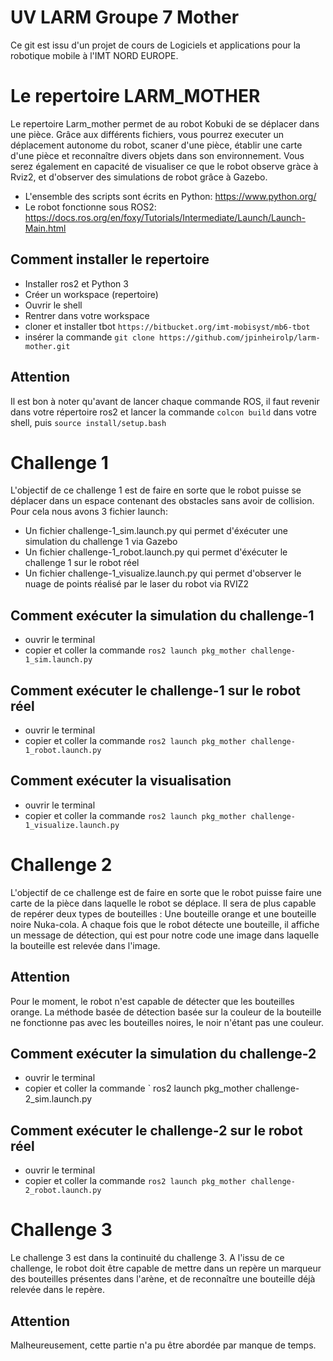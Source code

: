 # UV LARM Groupe 7 Mother

Ce git est issu d'un projet de cours de Logiciels et applications pour la robotique mobile à l'IMT NORD EUROPE. 
# Le repertoire LARM_MOTHER

Le repertoire Larm_mother permet de au robot Kobuki de se déplacer dans une pièce. Grâce aux différents fichiers, vous pourrez executer un déplacement autonome du robot, scaner d'une pièce, établir une carte d'une pièce et reconnaître divers objets dans son environnement. 
Vous serez également en capacité de visualiser ce que le robot observe gràce à Rviz2, et d'observer des simulations de robot grâce à Gazebo. 

- L'ensemble des scripts sont écrits en Python: https://www.python.org/
- Le robot fonctionne sous ROS2: https://docs.ros.org/en/foxy/Tutorials/Intermediate/Launch/Launch-Main.html

## Comment installer le repertoire

- Installer ros2 et Python 3 
- Créer un workspace (repertoire)
- Ouvrir le shell
- Rentrer dans votre workspace
- cloner et installer tbot `https://bitbucket.org/imt-mobisyst/mb6-tbot` 
- insérer la commande `git clone https://github.com/jpinheirolp/larm-mother.git`

## Attention 

Il est bon à noter qu'avant de lancer chaque commande ROS, il faut revenir dans votre répertoire ros2 et lancer la commande ` colcon build ` dans votre shell, puis `source install/setup.bash `

# Challenge 1

L'objectif de ce challenge 1 est de faire en sorte que le robot puisse se déplacer dans un espace contenant des obstacles sans avoir de collision. 
Pour cela nous avons 3 fichier launch:
- Un fichier challenge-1_sim.launch.py qui permet d'éxécuter une simulation du challenge 1 via Gazebo
- Un fichier challenge-1_robot.launch.py qui permet d'éxécuter le challenge 1 sur le robot réel 
- Un fichier challenge-1_visualize.launch.py qui permet d'observer le nuage de points réalisé par le laser du robot via RVIZ2

## Comment exécuter la simulation du challenge-1

  - ouvrir le terminal
  - copier et coller la commande ` ros2 launch pkg_mother challenge-1_sim.launch.py `

## Comment exécuter le challenge-1 sur le robot réel

  - ouvrir le terminal 
  - copier et coller la commande  ` ros2 launch pkg_mother challenge-1_robot.launch.py `
  
## Comment exécuter la visualisation

  - ouvrir le terminal 
  - copier et coller la commande ` ros2 launch pkg_mother challenge-1_visualize.launch.py `

# Challenge 2

L'objectif de ce challenge est de faire en sorte que le robot puisse faire une carte de la pièce dans laquelle le robot se déplace. Il sera de plus capable de repérer deux types de bouteilles :  Une bouteille orange et une bouteille noire Nuka-cola. A chaque fois que le robot détecte une bouteille, il affiche un message de détection, qui est pour notre code une image dans laquelle la bouteille est relevée dans l'image.

## Attention

Pour le moment, le robot n'est capable de détecter que les bouteilles orange. La méthode basée de détection basée sur la couleur de la bouteille ne fonctionne pas avec les bouteilles noires, le noir n'étant pas une couleur.

## Comment exécuter la simulation du challenge-2

  - ouvrir le terminal 
  - copier et coller la commande ` ros2 launch pkg_mother challenge-2_sim.launch.py
  
 ## Comment exécuter le challenge-2 sur le robot réel

  - ouvrir le terminal 
  - copier et coller la commande  ` ros2 launch pkg_mother challenge-2_robot.launch.py `
  
# Challenge 3

Le challenge 3 est dans la continuité du challenge 3. A l'issu de ce challenge, le robot doit être capable de mettre dans un repère un marqueur des bouteilles présentes dans l'arène, et de reconnaître une bouteille déjà relevée dans le repère. 

## Attention

Malheureusement, cette partie n'a pu être abordée par manque de temps. 
